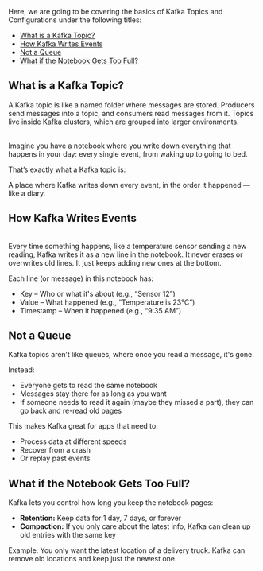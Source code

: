 Here, we are going to be covering the basics of Kafka Topics and Configurations under the following titles:

- [What is a Kafka Topic?](https://github.com/coredataengineers/CDE-BOOTCAMP/edit/main/12_apache_kafka/03-Kafka-topic-and-configurations/README.md##What-is-a-Kafka-Topic?)
- [How Kafka Writes Events](https://github.com/coredataengineers/CDE-BOOTCAMP/edit/main/12_apache_kafka/03-Kafka-topic-and-configurations/README.md##How-Kafka-Writes-Events)
- [Not a Queue](https://github.com/coredataengineers/CDE-BOOTCAMP/edit/main/12_apache_kafka/03-Kafka-topic-and-configurations/README.md##Not-a-Queue)
- [What if the Notebook Gets Too Full?](https://github.com/coredataengineers/CDE-BOOTCAMP/edit/main/12_apache_kafka/03-Kafka-topic-and-configurations/README.md##What-if-the-Notebook-Gets-Too-Full?)



## What is a Kafka Topic?

A Kafka topic is like a named folder where messages are stored.
Producers send messages into a topic, and consumers read messages from it.
Topics live inside Kafka clusters, which are grouped into larger environments.


<br> Imagine you have a notebook where you write down everything that happens in your day: every single event, from waking up to going to bed.

That’s exactly what a Kafka topic is:

A place where Kafka writes down every event, in the order it happened — like a diary.

## How Kafka Writes Events

<br> Every time something happens, like a temperature sensor sending a new reading, Kafka writes it as a new line in the notebook.
It never erases or overwrites old lines. It just keeps adding new ones at the bottom.


Each line (or message) in this notebook has:

* Key – Who or what it's about (e.g., “Sensor 12”)
* Value – What happened (e.g., “Temperature is 23°C”)
* Timestamp – When it happened (e.g., “9:35 AM”)

## Not a Queue
Kafka topics aren’t like queues, where once you read a message, it's gone.

Instead:

* Everyone gets to read the same notebook
* Messages stay there for as long as you want
* If someone needs to read it again (maybe they missed a part), they can go back and re-read old pages

This makes Kafka great for apps that need to:

* Process data at different speeds
* Recover from a crash
* Or replay past events

## What if the Notebook Gets Too Full?
Kafka lets you control how long you keep the notebook pages:

* **Retention:** Keep data for 1 day, 7 days, or forever
* **Compaction:** If you only care about the latest info, Kafka can clean up old entries with the same key

Example: You only want the latest location of a delivery truck. Kafka can remove old locations and keep just the newest one.

